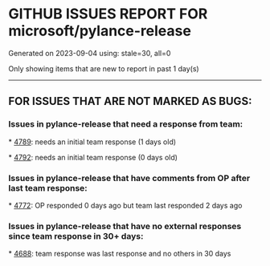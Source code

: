 
# GITHUB ISSUES REPORT FOR microsoft/pylance-release


Generated on 2023-09-04 using: stale=30, all=0


Only showing items that are new to report in past 1 day(s)


---

## FOR ISSUES THAT ARE NOT MARKED AS BUGS:


### Issues in pylance-release that need a response from team:


\* [4789](https://github.com/microsoft/pylance-release/issues/4789 "Always include file's dir in pylance search path."): needs an initial team response (1 days old)

\* [4792](https://github.com/microsoft/pylance-release/issues/4792 "False positive on pydantic v2 model with default values"): needs an initial team response (0 days old)

### Issues in pylance-release that have comments from OP after last team response:


\* [4772](https://github.com/microsoft/pylance-release/issues/4772 "Type is not inferred properly in PyQt5 (Type is Unknown)"): OP responded 0 days ago but team last responded 2 days ago

### Issues in pylance-release that have no external responses since team response in 30+ days:


\* [4688](https://github.com/microsoft/pylance-release/issues/4688 "code path returning `None` falsely detected in graphviz `Dot.subgraph`"): team response was last response and no others in 30 days
